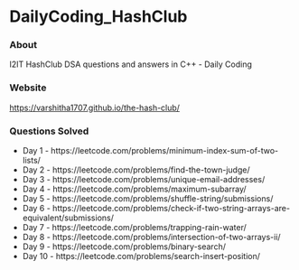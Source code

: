 # DailyCoding_HashClub

### About
I2IT HashClub DSA questions and answers in C++ - Daily Coding

### Website 
https://varshitha1707.github.io/the-hash-club/

### Questions Solved 

<ul>
<li>Day 1 - https://leetcode.com/problems/minimum-index-sum-of-two-lists/</li>
<li>Day 2 - https://leetcode.com/problems/find-the-town-judge/</li>
<li>Day 3 - https://leetcode.com/problems/unique-email-addresses/</li>
<li>Day 4 - https://leetcode.com/problems/maximum-subarray/</li>
<li>Day 5 - https://leetcode.com/problems/shuffle-string/submissions/</li>
<li>Day 6 - https://leetcode.com/problems/check-if-two-string-arrays-are-equivalent/submissions/</li>
<li>Day 7 - https://leetcode.com/problems/trapping-rain-water/ </li>
<li>Day 8 - https://leetcode.com/problems/intersection-of-two-arrays-ii/</li>
<li>Day 9 - https://leetcode.com/problems/binary-search/</li>
<li>Day 10 - https://leetcode.com/problems/search-insert-position/</li>
</ul>



